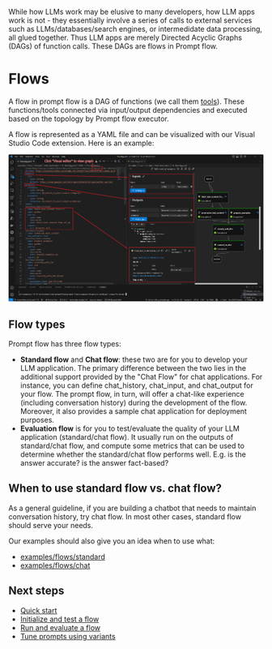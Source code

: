 While how LLMs work may be elusive to many developers, how LLM apps work is not - they essentially involve a series of calls to external services such as LLMs/databases/search engines, or intermedidate data processing, all glued together. Thus LLM apps are merely Directed Acyclic Graphs (DAGs) of function calls. These DAGs are flows in Prompt flow.

# Flows

A flow in prompt flow is a DAG of functions (we call them [tools](./concept-tools.md)). These functions/tools connected via input/output dependencies and executed based on the topology by Prompt flow executor.

A flow is represented as a YAML file and can be visualized with our Visual Studio Code extension. Here is an example:

![flow_dag](../media/how-to-guides/quick-start/flow_dag.png)

## Flow types

Prompt flow has three flow types:

- **Standard flow** and **Chat flow**: these two are for you to develop your LLM application. The primary difference between the two lies in the additional support provided by the "Chat Flow" for chat applications. For instance, you can define chat_history, chat_input, and chat_output for your flow. The prompt flow, in turn, will offer a chat-like experience (including conversation history) during the development of the flow. Moreover, it also provides a sample chat application for deployment purposes.
- **Evaluation flow** is for you to test/evaluate the quality of your LLM application (standard/chat flow). It usually run on the outputs of standard/chat flow, and compute some metrics that can be used to determine whether the standard/chat flow performs well. E.g. is the answer accurate? is the answer fact-based?

## When to use standard flow vs. chat flow?

As a general guideline, if you are building a chatbot that needs to maintain conversation history, try chat flow. In most other cases, standard flow should serve your needs.

Our examples should also give you an idea when to use what:
- [examples/flows/standard](https://github.com/microsoft/promptflow/tree/main/examples/flows/standard)
- [examples/flows/chat](https://github.com/microsoft/promptflow/tree/main/examples/flows/chat)

## Next steps

- [Quick start](../how-to-guides/quick-start.md)
- [Initialize and test a flow](../how-to-guides/init-and-test-a-flow.md)
- [Run and evaluate a flow](../how-to-guides/run-and-evaluate-a-flow.md)
- [Tune prompts using variants](../how-to-guides/tune-prompts-with-variants.md)